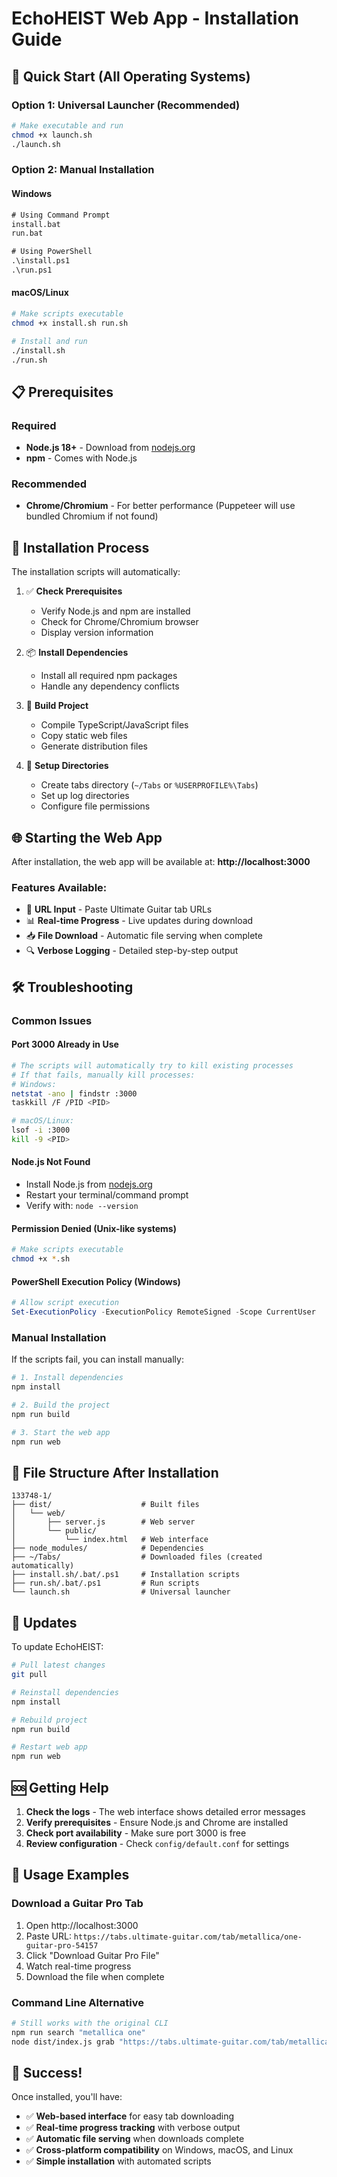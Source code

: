# EchoHEIST Web App - Installation Guide

## 🚀 Quick Start (All Operating Systems)

### Option 1: Universal Launcher (Recommended)

```bash
# Make executable and run
chmod +x launch.sh
./launch.sh
```

### Option 2: Manual Installation

#### Windows

```cmd
# Using Command Prompt
install.bat
run.bat

# Using PowerShell
.\install.ps1
.\run.ps1
```

#### macOS/Linux

```bash
# Make scripts executable
chmod +x install.sh run.sh

# Install and run
./install.sh
./run.sh
```

## 📋 Prerequisites

### Required

- **Node.js 18+** - Download from [nodejs.org](https://nodejs.org/)
- **npm** - Comes with Node.js

### Recommended

- **Chrome/Chromium** - For better performance (Puppeteer will use bundled Chromium if not found)

## 🔧 Installation Process

The installation scripts will automatically:

1. ✅ **Check Prerequisites**
   - Verify Node.js and npm are installed
   - Check for Chrome/Chromium browser
   - Display version information

2. 📦 **Install Dependencies**
   - Install all required npm packages
   - Handle any dependency conflicts

3. 🔨 **Build Project**
   - Compile TypeScript/JavaScript files
   - Copy static web files
   - Generate distribution files

4. 📁 **Setup Directories**
   - Create tabs directory (`~/Tabs` or `%USERPROFILE%\Tabs`)
   - Set up log directories
   - Configure file permissions

## 🌐 Starting the Web App

After installation, the web app will be available at:
**http://localhost:3000**

### Features Available:

- 🎯 **URL Input** - Paste Ultimate Guitar tab URLs
- 📊 **Real-time Progress** - Live updates during download
- 📥 **File Download** - Automatic file serving when complete
- 🔍 **Verbose Logging** - Detailed step-by-step output

## 🛠️ Troubleshooting

### Common Issues

#### Port 3000 Already in Use

```bash
# The scripts will automatically try to kill existing processes
# If that fails, manually kill processes:
# Windows:
netstat -ano | findstr :3000
taskkill /F /PID <PID>

# macOS/Linux:
lsof -i :3000
kill -9 <PID>
```

#### Node.js Not Found

- Install Node.js from [nodejs.org](https://nodejs.org/)
- Restart your terminal/command prompt
- Verify with: `node --version`

#### Permission Denied (Unix-like systems)

```bash
# Make scripts executable
chmod +x *.sh
```

#### PowerShell Execution Policy (Windows)

```powershell
# Allow script execution
Set-ExecutionPolicy -ExecutionPolicy RemoteSigned -Scope CurrentUser
```

### Manual Installation

If the scripts fail, you can install manually:

```bash
# 1. Install dependencies
npm install

# 2. Build the project
npm run build

# 3. Start the web app
npm run web
```

## 📁 File Structure After Installation

```
133748-1/
├── dist/                    # Built files
│   └── web/
│       ├── server.js        # Web server
│       └── public/
│           └── index.html   # Web interface
├── node_modules/            # Dependencies
├── ~/Tabs/                  # Downloaded files (created automatically)
├── install.sh/.bat/.ps1     # Installation scripts
├── run.sh/.bat/.ps1         # Run scripts
└── launch.sh                # Universal launcher
```

## 🔄 Updates

To update EchoHEIST:

```bash
# Pull latest changes
git pull

# Reinstall dependencies
npm install

# Rebuild project
npm run build

# Restart web app
npm run web
```

## 🆘 Getting Help

1. **Check the logs** - The web interface shows detailed error messages
2. **Verify prerequisites** - Ensure Node.js and Chrome are installed
3. **Check port availability** - Make sure port 3000 is free
4. **Review configuration** - Check `config/default.conf` for settings

## 🎯 Usage Examples

### Download a Guitar Pro Tab

1. Open http://localhost:3000
2. Paste URL: `https://tabs.ultimate-guitar.com/tab/metallica/one-guitar-pro-54157`
3. Click "Download Guitar Pro File"
4. Watch real-time progress
5. Download the file when complete

### Command Line Alternative

```bash
# Still works with the original CLI
npm run search "metallica one"
node dist/index.js grab "https://tabs.ultimate-guitar.com/tab/metallica/one-guitar-pro-54157"
```

## 🎉 Success!

Once installed, you'll have:

- ✅ **Web-based interface** for easy tab downloading
- ✅ **Real-time progress tracking** with verbose output
- ✅ **Automatic file serving** when downloads complete
- ✅ **Cross-platform compatibility** on Windows, macOS, and Linux
- ✅ **Simple installation** with automated scripts
